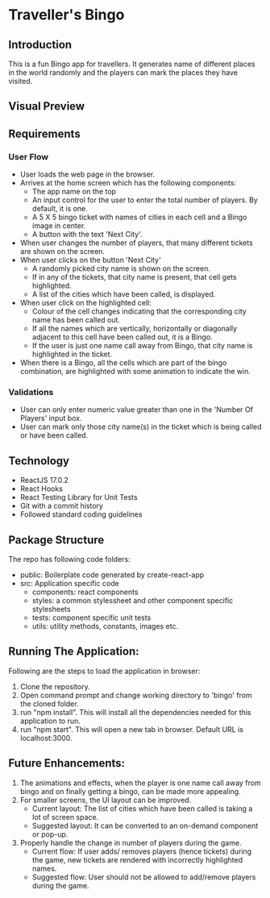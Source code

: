# Traveller's Bingo

## Introduction

This is a fun Bingo app for travellers. It generates name of different places in the world randomly and the players can mark the places they have visited.

## Visual Preview


## Requirements

### User Flow

 * User loads the web page in the browser.
 * Arrives at the home screen which has the following components:
   + The app name on the top
   + An input control for the user to enter the total number of players. By default, it is one.
   + A 5 X 5 bingo ticket with names of cities in each cell and a Bingo image in center.
   + A button with the text 'Next City'.
 * When user changes the number of players, that many different tickets are shown on the screen. 
 * When user clicks on the button 'Next City'
   + A randomly picked city name is shown on the screen. 
   + If in any of the tickets, that city name is present, that cell gets highlighted.
   + A list of the cities which have been called, is displayed.
 * When user click on the highlighted cell:
   + Colour of the cell changes indicating that the corresponding city name has been called out.
   + If all the names which are vertically, horizontally or diagonally adjacent to this cell have been called out, it is a Bingo.
   + If the user is just one name call away from Bingo, that city name is highlighted in the ticket.
 * When there is a Bingo, all the cells which are part of the bingo combination, are highlighted with some animation to indicate the win.

### Validations
   
   * User can only enter numeric value greater than one in the 'Number Of Players' input box.
   * User can mark only those city name(s) in the ticket which is being called or have been called.

## Technology

* ReactJS 17.0.2
* React Hooks
* React Testing Library for Unit Tests
* Git with a commit history
* Followed standard coding guidelines

## Package Structure

The repo has following code folders:
   * public: Boilerplate code generated by create-react-app
   * src: Application specific code
      + components: react components 
      + styles: a common stylessheet and other component specific stylesheets
      + tests: component specific unit tests
      + utils: utility methods, constants, images etc.

## Running The Application:

Following are the steps to load the application in browser:
   1. Clone the repository.
   2. Open command prompt and change working directory to 'bingo' from the cloned folder.
   3. run "npm install". This will install all the dependencies needed for this application to run.
   4. run "npm start". This will open a new tab in browser. Default URL is localhost:3000.

## Future Enhancements:

1. The animations and effects, when the player is one name call away from bingo and on finally getting a bingo, can be made more appealing.
2. For smaller screens, the UI layout can be improved. 
   * Current layout: The list of cities which have been called is taking a lot of screen space. 
   * Suggested layout: It can be converted to an on-demand component or pop-up.
3. Properly handle the change in number of players during the game. 
   * Current flow: If user adds/ removes players (hence tickets) during the game, new tickets are rendered with incorrectly highlighted names.  
   * Suggested flow: User should not be allowed to add/remove players during the game.
   
   
  
      

